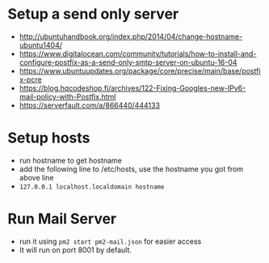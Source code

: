 # Setup a send only server
- http://ubuntuhandbook.org/index.php/2014/04/change-hostname-ubuntu1404/
- https://www.digitalocean.com/community/tutorials/how-to-install-and-configure-postfix-as-a-send-only-smtp-server-on-ubuntu-16-04
- https://www.ubuntuupdates.org/package/core/precise/main/base/postfix-pcre
- https://blog.hqcodeshop.fi/archives/122-Fixing-Googles-new-IPv6-mail-policy-with-Postfix.html
- https://serverfault.com/a/866440/444133

# Setup hosts
- run hostname to get hostname
- add the following line to /etc/hosts, use the hostname you got from above line
- `127.0.0.1 localhost.localdomain hostname`

# Run Mail Server
- run it using `pm2 start pm2-mail.json` for easier access
- It will run on port 8001 by default.
